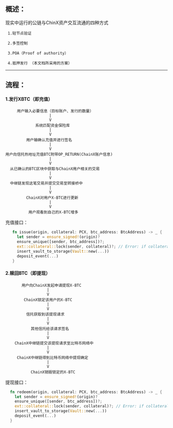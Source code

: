 ## 概述：

现实中运行的公链与ChinX资产交互流通的四种方式

     1.轻节点验证
     
     2.多签控制
     
     3.POA（Proof of authority）
     
     4.抵押发行 （本文档所采用的方案）
     

--------------------

## 流程：

#### 1.发行XBTC（即充值）

         用户输入必要信息（目标账户、发行的数量）
                       |
                       V
                 系统匹配资金保险库
                       |
                       V
             用户输确认充值并进行签名
                       |
                       V
    用户向信托热地址充值BTC附带OP_RETURN(ChainX账户信息)
                       |
                       V
      从已确认的BTC区块中获取与ChainX用户相关的交易
                       |
                       V
      中继链发现这笔交易并提交交易至转接桥中
                       |
                       V
             ChainX对用户X-BTC进行更新
                       |
                       V
              用户观看到自己的X-BTC增多
              
  充值接口：
  ```rust
     fn issue(origin, collateral: PCX, btc_address: BtcAddress) -> _ {
       let sender = ensure_signed!(origin)?
       ensure_unique([sender, btc_address])?;
       ext::collateral::lock(sender, collateral)?; // Error: if collateral < minimum_collateral or collateral is not sufficiant.
       insert_vault_to_storage(Vault::new(...))
       deposit_event(...)
     }
   ```

#### 2.赎回BTC（即提现）

           用户向ChainX发起申请提现X-BTC
                      |
                      V
            ChainX锁定该用户的X-BTC
                      |
                      V
             信托获取到该提现请求
                      |
                      V
               其他信托给该请求签名
                      |
                      V
        ChainX中继链提交该提现请求至比特币网络中
                      |
                      V
         ChainX中继链得到比特币网络中提现确定
                      |
                      V
               ChainX销毁锁定的X-BTC
    
   提现接口：
   ```rust
     fn redeem(origin, collateral: PCX, btc_address: BtcAddress) -> _ {
       let sender = ensure_signed!(origin)?
       ensure_unique([sender, btc_address])?;
       ext::collateral::lock(sender, collateral)?; // Error: if collateral < minimum_collateral or collateral is not sufficiant.
       insert_vault_to_storage(Vault::new(...))
       deposit_event(...)
     }
   ```
             
    
             
             
             
             
             
             
             


